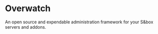 # Overwatch
An open source and expendable administration framework for your S&amp;box servers and addons.
